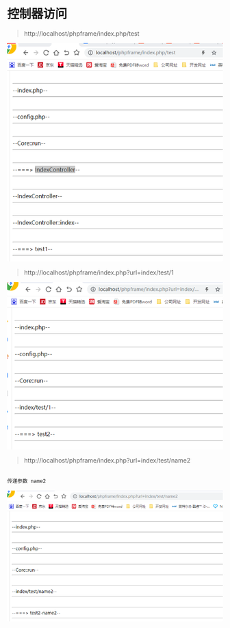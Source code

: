 
# 控制器访问

> http://localhost/phpframe/index.php/test

![img.png](img.png)

> http://localhost/phpframe/index.php?url=index/test/1

![img_1.png](img_1.png)

> http://localhost/phpframe/index.php?url=index/test/name2

```php

传递参数 name2
```

![img_2.png](img_2.png)